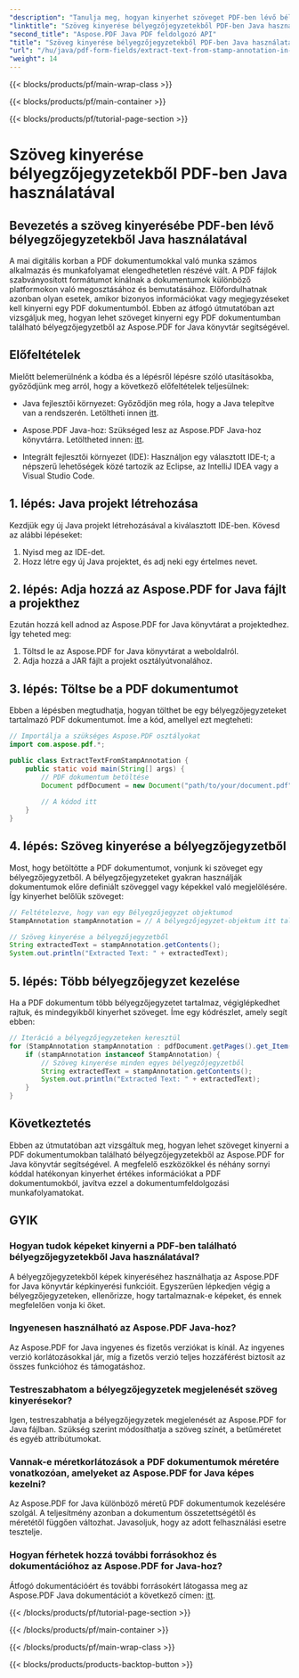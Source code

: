 ```yaml
---
"description": "Tanulja meg, hogyan kinyerhet szöveget PDF-ben lévő bélyegzőjegyzetekből Java használatával ebből az átfogó útmutatóból. Használja az Aspose.PDF-et Java-hoz a hatékony PDF-dokumentumfeldolgozáshoz."
"linktitle": "Szöveg kinyerése bélyegzőjegyzetekből PDF-ben Java használatával"
"second_title": "Aspose.PDF Java PDF feldolgozó API"
"title": "Szöveg kinyerése bélyegzőjegyzetekből PDF-ben Java használatával"
"url": "/hu/java/pdf-form-fields/extract-text-from-stamp-annotation-in-pdf-using-java/"
"weight": 14
---
```


{{< blocks/products/pf/main-wrap-class >}}

{{< blocks/products/pf/main-container >}}

{{< blocks/products/pf/tutorial-page-section >}}

# Szöveg kinyerése bélyegzőjegyzetekből PDF-ben Java használatával


## Bevezetés a szöveg kinyerésébe PDF-ben lévő bélyegzőjegyzetekből Java használatával

A mai digitális korban a PDF dokumentumokkal való munka számos alkalmazás és munkafolyamat elengedhetetlen részévé vált. A PDF fájlok szabványosított formátumot kínálnak a dokumentumok különböző platformokon való megosztásához és bemutatásához. Előfordulhatnak azonban olyan esetek, amikor bizonyos információkat vagy megjegyzéseket kell kinyerni egy PDF dokumentumból. Ebben az átfogó útmutatóban azt vizsgáljuk meg, hogyan lehet szöveget kinyerni egy PDF dokumentumban található bélyegzőjegyzetből az Aspose.PDF for Java könyvtár segítségével.

## Előfeltételek

Mielőtt belemerülnénk a kódba és a lépésről lépésre szóló utasításokba, győződjünk meg arról, hogy a következő előfeltételek teljesülnek:

- Java fejlesztői környezet: Győződjön meg róla, hogy a Java telepítve van a rendszerén. Letöltheti innen [itt](https://www.java.com/download/).

- Aspose.PDF Java-hoz: Szükséged lesz az Aspose.PDF Java-hoz könyvtárra. Letöltheted innen: [itt](https://releases.aspose.com/pdf/java/).

- Integrált fejlesztői környezet (IDE): Használjon egy választott IDE-t; a népszerű lehetőségek közé tartozik az Eclipse, az IntelliJ IDEA vagy a Visual Studio Code.

## 1. lépés: Java projekt létrehozása

Kezdjük egy új Java projekt létrehozásával a kiválasztott IDE-ben. Kövesd az alábbi lépéseket:

1. Nyisd meg az IDE-det.
2. Hozz létre egy új Java projektet, és adj neki egy értelmes nevet.

## 2. lépés: Adja hozzá az Aspose.PDF for Java fájlt a projekthez

Ezután hozzá kell adnod az Aspose.PDF for Java könyvtárat a projektedhez. Így teheted meg:

1. Töltsd le az Aspose.PDF for Java könyvtárat a weboldalról.
2. Adja hozzá a JAR fájlt a projekt osztályútvonalához.

## 3. lépés: Töltse be a PDF dokumentumot

Ebben a lépésben megtudhatja, hogyan tölthet be egy bélyegzőjegyzeteket tartalmazó PDF dokumentumot. Íme a kód, amellyel ezt megteheti:

```java
// Importálja a szükséges Aspose.PDF osztályokat
import com.aspose.pdf.*;

public class ExtractTextFromStampAnnotation {
    public static void main(String[] args) {
        // PDF dokumentum betöltése
        Document pdfDocument = new Document("path/to/your/document.pdf");
        
        // A kódod itt
    }
}
```

## 4. lépés: Szöveg kinyerése a bélyegzőjegyzetből

Most, hogy betöltötte a PDF dokumentumot, vonjunk ki szöveget egy bélyegzőjegyzetből. A bélyegzőjegyzeteket gyakran használják dokumentumok előre definiált szöveggel vagy képekkel való megjelölésére. Így kinyerhet belőlük szöveget:

```java
// Feltételezve, hogy van egy Bélyegzőjegyzet objektumod
StampAnnotation stampAnnotation = // A bélyegzőjegyzet-objektum itt található

// Szöveg kinyerése a bélyegzőjegyzetből
String extractedText = stampAnnotation.getContents();
System.out.println("Extracted Text: " + extractedText);
```

## 5. lépés: Több bélyegzőjegyzet kezelése

Ha a PDF dokumentum több bélyegzőjegyzetet tartalmaz, végiglépkedhet rajtuk, és mindegyikből kinyerhet szöveget. Íme egy kódrészlet, amely segít ebben:

```java
// Iteráció a bélyegzőjegyzeteken keresztül
for (StampAnnotation stampAnnotation : pdfDocument.getPages().get_Item(1).getAnnotations()) {
    if (stampAnnotation instanceof StampAnnotation) {
        // Szöveg kinyerése minden egyes bélyegzőjegyzetből
        String extractedText = stampAnnotation.getContents();
        System.out.println("Extracted Text: " + extractedText);
    }
}
```

## Következtetés

Ebben az útmutatóban azt vizsgáltuk meg, hogyan lehet szöveget kinyerni a PDF dokumentumokban található bélyegzőjegyzetekből az Aspose.PDF for Java könyvtár segítségével. A megfelelő eszközökkel és néhány sornyi kóddal hatékonyan kinyerhet értékes információkat a PDF dokumentumokból, javítva ezzel a dokumentumfeldolgozási munkafolyamatokat.

## GYIK

### Hogyan tudok képeket kinyerni a PDF-ben található bélyegzőjegyzetekből Java használatával?

A bélyegzőjegyzetekből képek kinyeréséhez használhatja az Aspose.PDF for Java könyvtár képkinyerési funkcióit. Egyszerűen lépkedjen végig a bélyegzőjegyzeteken, ellenőrizze, hogy tartalmaznak-e képeket, és ennek megfelelően vonja ki őket.

### Ingyenesen használható az Aspose.PDF Java-hoz?

Az Aspose.PDF for Java ingyenes és fizetős verziókat is kínál. Az ingyenes verzió korlátozásokkal jár, míg a fizetős verzió teljes hozzáférést biztosít az összes funkcióhoz és támogatáshoz.

### Testreszabhatom a bélyegzőjegyzetek megjelenését szöveg kinyerésekor?

Igen, testreszabhatja a bélyegzőjegyzetek megjelenését az Aspose.PDF for Java fájlban. Szükség szerint módosíthatja a szöveg színét, a betűméretet és egyéb attribútumokat.

### Vannak-e méretkorlátozások a PDF dokumentumok méretére vonatkozóan, amelyeket az Aspose.PDF for Java képes kezelni?

Az Aspose.PDF for Java különböző méretű PDF dokumentumok kezelésére szolgál. A teljesítmény azonban a dokumentum összetettségétől és méretétől függően változhat. Javasoljuk, hogy az adott felhasználási esetre tesztelje.

### Hogyan férhetek hozzá további forrásokhoz és dokumentációhoz az Aspose.PDF for Java-hoz?

Átfogó dokumentációért és további forrásokért látogassa meg az Aspose.PDF Java dokumentációt a következő címen: [itt](https://reference.aspose.com/pdf/java/).

{{< /blocks/products/pf/tutorial-page-section >}}

{{< /blocks/products/pf/main-container >}}

{{< /blocks/products/pf/main-wrap-class >}}

{{< blocks/products/products-backtop-button >}}